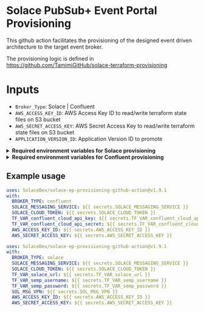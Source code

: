# Solace PubSub+ Event Portal Provisioning 

This github action facilitates the provisioning of the designed event driven architecture to the target event broker.

The provisioning logic is defined in https://github.com/TamimiGitHub/solace-terraform-provisioning

# Inputs

- `Broker_Type`:  Solace | Confluent 
- `AWS_ACCESS_KEY_ID`: AWS Access Key ID to read/write terraform state files on S3 bucket
- `AWS_SECRET_ACCESS_KEY`: AWS Secret Access Key to read/write terraform state files on S3 bucket
- `APPLICATION_VERSION_ID`: Application Version ID to promote

<details>
<summary> <b> Required environment variables for Solace provisioning </b></summary>

  | Env variable name  | Required/Optional | Description | Default |
  | ------------- | ------------- | ------------- | ------------- |
  | `SOLACE_CLOUD_TOKEN`  | Required  | Solace Cloud token | NA |
  | `TF_VAR_solace_url`  | Required  | Solace Broker URL | NA |
  | `TF_VAR_semp_username`  | Required  | Solace Broker SEMP username | NA |
  | `TF_VAR_semp_password`  | Required  | Solace Broker SEMP password | NA |
  | `SOL_MSG_VPN`  | Required  | Solace Broker message VPN | terraform |
  | `SOLACE_MESSAGING_SERVICE`  | Optional  | The target messaging service to provision | The first messaging service in EP |

</details>

<details>
<summary> <b> Required environment variables for Confluent provisioning </b></summary>

| Env variable name  | Required/Optional | Description | Default |
| ------------- | ------------- | ------------- | ------------- | 
| `SOLACE_CLOUD_TOKEN`  | Required  | Solace Cloud token | NA |
| `TF_VAR_confluent_cloud_api_key`  | Required  | Confluent cloud API Key with global access type| NA |
| `TF_VAR_confluent_cloud_api_secret`  | Required  | Confluent cloud API Secret with global access type| NA |
| `AWS_ACCESS_KEY_ID`  | Required  | AWS Key ID | NA |
| `AWS_SECRET_ACCESS_KEY`  | Required  | AWS Access Key | NA |
| `SOLACE_MESSAGING_SERVICE`  | Optional  | The target messaging service to provision | The first messaging service in EP |

</details>

## Example usage

```yaml
uses: SolaceDev/solace-ep-provisioning-github-action@v1.9.1
with:
  BROKER_TYPE: confluent
  SOLACE_MESSAGING_SERVICE: ${{ secrets.SOLACE_MESSAGING_SERVICE }}
  SOLACE_CLOUD_TOKEN: ${{ secrets.SOLACE_CLOUD_TOKEN }}
  TF_VAR_confluent_cloud_api_key: ${{ secrets.TF_VAR_confluent_cloud_api_key }}
  TF_VAR_confluent_cloud_api_secret: ${{ secrets.TF_VAR_confluent_cloud_api_secret }}
  AWS_ACCESS_KEY_ID: ${{ secrets.AWS_ACCESS_KEY_ID }}
  AWS_SECRET_ACCESS_KEY: ${{ secrets.AWS_SECRET_ACCESS_KEY }}
```

```yaml
uses: SolaceDev/solace-ep-provisioning-github-action@v1.9.1
with:
  BROKER_TYPE: solace
  SOLACE_MESSAGING_SERVICE: ${{ secrets.SOLACE_MESSAGING_SERVICE }}
  SOLACE_CLOUD_TOKEN: ${{ secrets.SOLACE_CLOUD_TOKEN }}
  TF_VAR_solace_url: ${{ secrets.TF_VAR_solace_url }}
  TF_VAR_semp_username: ${{ secrets.TF_VAR_semp_username }}
  TF_VAR_semp_password: ${{ secrets.TF_VAR_semp_password }}
  SOL_MSG_VPN: ${{ secrets.SOL_MSG_VPN }}
  AWS_ACCESS_KEY_ID: ${{ secrets.AWS_ACCESS_KEY_ID }}
  AWS_SECRET_ACCESS_KEY: ${{ secrets.AWS_SECRET_ACCESS_KEY }}
```
